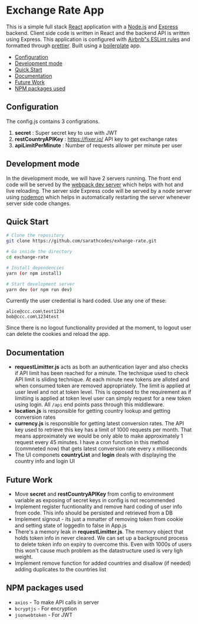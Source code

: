 # Exchange Rate App

This is a simple full stack [React](https://reactjs.org/) application with a [Node.js](https://nodejs.org/en/) and [Express](https://expressjs.com/) backend. Client side code is written in React and the backend API is written using Express. This application is configured with [Airbnb"s ESLint rules](https://github.com/airbnb/javascript) and formatted through [prettier](https://prettier.io/). Built using a [boilerplate](https://github.com/crsandeep/simple-react-full-stack) app. 

- [Configuration](#Configuration)
- [Development mode](#development-mode)
- [Quick Start](#quick-start)
- [Documentation](#documentation)
- [Future Work](#future-work)
- [NPM packages used](#npm-packages-used)

## Configuration

The config.js contains 3 configrations. 
1. **secret** : Super secret key to use with JWT
2. **restCountryAPIKey** : https://fixer.io/ API key to get exchange rates
3. **apiLimitPerMinute** : Number of requests allower per minute per user


## Development mode

In the development mode, we will have 2 servers running. The front end code will be served by the [webpack dev server](https://webpack.js.org/configuration/dev-server/) which helps with hot and live reloading. The server side Express code will be served by a node server using [nodemon](https://nodemon.io/) which helps in automatically restarting the server whenever server side code changes.

## Quick Start

```bash
# Clone the repository
git clone https://github.com/sarathcodes/exhange-rate.git

# Go inside the directory
cd exchange-rate

# Install dependencies
yarn (or npm install)

# Start development server
yarn dev (or npm run dev)
```

Currently the user credential is hard coded. Use any one of these:
```
alice@ccc.com\test1234
bob@ccc.com\1234test
```

Since there is no logout functionality provided at the moment, to logout user can delete the cookies and reload the app.

## Documentation
- **requestLimitter.js** acts as both an authentication layer and also checks if API limit has been reached for a minute. The technique used to check API limit is sliding technique. At each minute new tokens are alloted and when consumed token are removed appropriately. The limit is applied at user level and not at token level. This is opposed to the requirement as if limitiing is applied at token level user can simply request for a new token using login. All `/api` end points pass through this middleware.
- **location.js** is responsible for getting country lookup and getting conversion rates
- **currency.js** is responsible for getting latest conversion rates. The API key used to retrieve this key has a limit of 1000 requests per month. That means approximately we would be only able to make approximately 1 request every 45 minutes. I have a cron function in this method (commneted now) that gets latest conversion rate every x milliseconds
- The UI componets **countryList** and **login** deals with displaying the country info and login UI

## Future Work
- Move **secret** and **restCountryAPIKey** from config to environment variable as exposing of secret keys in config is not recommended
- Implement register fucntionality and remove hard coding of user info from code. This info should be persisted and retrieved from a DB
- Implement signout - its just a mmatter of removing token from cookie and setting state of loggedIn to false in App.js
- There's a memory leak in **requestLimitter.js**. The memory object that holds token info in never cleared. We can set up a background process to delete token info on expiry to overcome this. Even with 1000s of users this won't cause much problem as the datastructure used is very ligh weight.
- Implement remove function for added countries and disallow (if needed) adding duplicates to the countries list

## NPM packages used
- `axios` - To make API calls in server
- `bcryptjs` - For encryption
- `jsonwebtoken` - For JWT